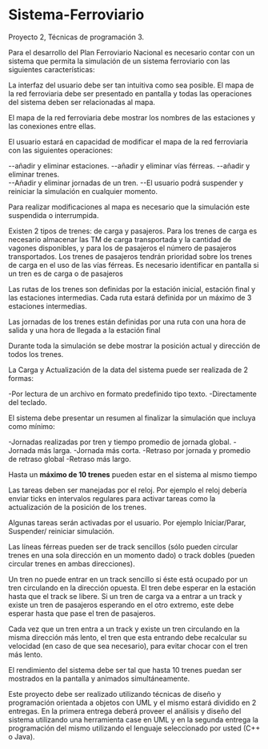 # Sistema-Ferroviario
Proyecto 2,  Técnicas de programación 3.

Para el desarrollo del Plan Ferroviario Nacional es necesario contar con un sistema que permita la simulación de un sistema ferroviario con las siguientes características: 

La interfaz del usuario debe ser tan intuitiva como sea posible. El mapa de la red ferroviaria debe ser presentado en pantalla y todas las operaciones del sistema deben ser relacionadas al mapa. 

El mapa de la red ferroviaria debe mostrar los nombres de las estaciones y las conexiones entre ellas. 

El usuario estará en capacidad de modificar el mapa de la red ferroviaria con las siguientes operaciones:

--añadir y eliminar estaciones.
--añadir y eliminar vías férreas. 
--añadir y eliminar trenes.  
--Añadir y eliminar jornadas de un tren. 
--El usuario podrá suspender y reiniciar la simulación en cualquier momento. 

Para realizar modificaciones al mapa es necesario que la simulación este suspendida o interrumpida. 

Existen 2 tipos de trenes: de carga y pasajeros. Para los trenes de carga es necesario almacenar las TM de carga transportada y la cantidad de vagones disponibles, y para los de pasajeros el número de pasajeros transportados. Los trenes de pasajeros tendrán prioridad sobre los trenes de carga en el uso de las vías férreas. Es necesario identificar en pantalla si un tren es de carga o de pasajeros 

Las rutas de los trenes son definidas por la estación inicial, estación final y las estaciones intermedias. Cada ruta estará definida por un máximo de 3 estaciones intermedias. 

Las jornadas de los trenes están definidas por una ruta con una hora de salida y una hora de llegada a la estación final 

Durante toda la simulación se debe mostrar la posición actual y dirección de todos los trenes. 

La Carga y Actualización de la data del sistema puede ser realizada de 2 formas:

-Por lectura de un archivo en formato predefinido tipo texto. 
-Directamente del teclado. 

El sistema debe presentar un resumen al finalizar la simulación que incluya como mínimo:

-Jornadas realizadas por tren y tiempo promedio de jornada global. 
-Jornada más larga. 
-Jornada más corta. 
-Retraso por jornada y promedio de retraso global 
-Retraso más largo. 

Hasta un **máximo de 10 trenes** pueden estar en el sistema al mismo tiempo 

Las tareas deben ser manejadas por el reloj. Por ejemplo el reloj debería enviar ticks en intervalos regulares para activar tareas como la actualización de la posición de los trenes. 

Algunas tareas serán activadas por el usuario. Por ejemplo Iniciar/Parar, Suspender/ reiniciar simulación. 

Las líneas férreas pueden ser de track sencillos (sólo pueden circular trenes en una sola dirección en un momento dado) o track dobles (pueden circular trenes en ambas direcciones). 

Un tren no puede entrar en un track sencillo si éste está ocupado por un tren circulando en la dirección opuesta. El tren debe esperar en la estación hasta que el track se libere. Si un tren de carga va a entrar a un track y existe un tren de pasajeros esperando en el otro extremo, este debe esperar hasta que pase el tren de pasajeros. 

Cada vez que un tren entra a un track y existe un tren circulando en la misma dirección más lento, el tren que esta entrando debe recalcular su velocidad (en caso de que sea necesario), para evitar chocar con el tren más lento. 

El rendimiento del sistema debe ser tal que hasta 10 trenes puedan ser mostrados en la pantalla y animados simultáneamente. 

Este proyecto debe ser realizado utilizando técnicas de diseño y programación orientada a objetos con UML y el mismo estará dividido en 2 entregas. En la primera entrega deberá proveer el análisis y diseño del sistema utilizando una herramienta case en UML y en la segunda entrega la programación del mismo utilizando el lenguaje seleccionado por usted (C++ o Java).
